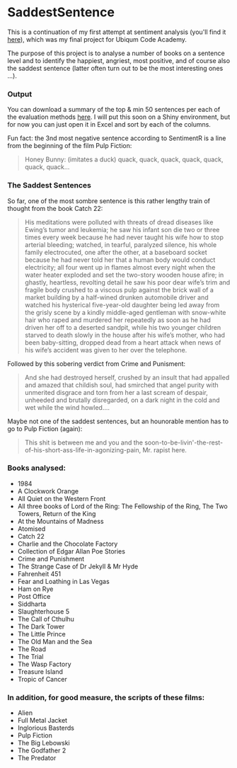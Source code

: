# SaddestSentence

This is a continuation of my first attempt at sentiment analysis (you'll find it [here](https://github.com/jorgschonau/finalproject)), which was my final project for Ubiqum Code Academy.

The purpose of this project is to analyse a number of books on a sentence level and to identify the happiest, angriest, most positive, and of course also the saddest sentence (latter often turn out to be the most interesting ones ...).

### Output

You can download a summary of the top & min 50 sentences per each of the evaluation methods [here](https://github.com/jorgschonau/SaddestSentence/blob/master/files/top50_sentimentr.csv). I will put this soon on a Shiny environment, but for now you can just open it in Excel and sort by each of the columns. 

Fun fact: the 3nd most negative sentence according to SentimentR is a line from the beginning of the film Pulp Fiction:

>Honey Bunny: (imitates a duck) quack, quack, quack, quack, quack, quack, quack...


### The Saddest Sentences

So far, one of the most sombre sentence is this rather lengthy train of thought from the book Catch 22:

>His meditations were polluted with threats of dread diseases like Ewing’s tumor and leukemia; he saw his infant son die two or three times every week because he had never taught his wife how to stop arterial bleeding; watched, in tearful, paralyzed silence, his whole family electrocuted, one after the other, at a baseboard socket because he had never told her that a human body would conduct electricity; all four went up in flames almost every night when the water heater exploded and set the two-story wooden house afire; in ghastly, heartless, revolting detail he saw his poor dear wife’s trim and fragile body crushed to a viscous pulp against the brick wall of a market building by a half-wined drunken automobile driver and watched his hysterical five-year-old daughter being led away from the grisly scene by a kindly middle-aged gentleman with snow-white hair who raped and murdered her repeatedly as soon as he had driven her off to a deserted sandpit, while his two younger children starved to death slowly in the house after his wife’s mother, who had been baby-sitting, dropped dead from a heart attack when news of his wife’s accident was given to her over the telephone.

Followed by this sobering verdict from Crime and Punisment:

>And she had destroyed herself, crushed by an insult that had appalled and amazed that childish soul, had smirched that angel purity with unmerited disgrace and torn from her a last scream of despair, unheeded and brutally disregarded, on a dark night in the cold and wet while the wind howled....

Maybe not one of the saddest sentences, but an hounorable mention has to go to Pulp Fiction (again):

>This shit is between me and you and the soon-to-be-livin'-the-rest-of-his-short-ass-life-in-agonizing-pain, Mr. rapist here.


### Books analysed:

* 1984
* A Clockwork Orange
* All Quiet on the Western Front
* All three books of Lord of the Ring: The Fellowship of the Ring, The Two Towers, Return of the King
* At the Mountains of Madness
* Atomised
* Catch 22
* Charlie and the Chocolate Factory
* Collection of Edgar Allan Poe Stories
* Crime and Punishment
* The Strange Case of Dr Jekyll & Mr Hyde
* Fahrenheit 451
* Fear and Loathing in Las Vegas
* Ham on Rye
* Post Office
* Siddharta
* Slaughterhouse 5
* The Call of Cthulhu
* The Dark Tower
* The Little Prince
* The Old Man and the Sea
* The Road
* The Trial
* The Wasp Factory
* Treasure Island
* Tropic of Cancer

### In addition, for good measure, the scripts of these films:

* Alien
* Full Metal Jacket
* Inglorious Basterds
* Pulp Fiction
* The Big Lebowski
* The Godfather 2
* The Predator

